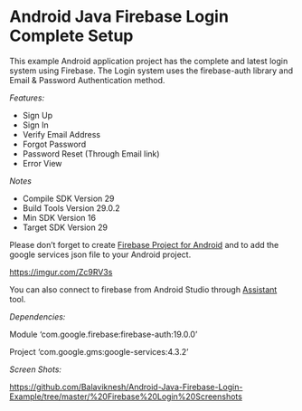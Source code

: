 # Android Java Firebase Login Complete Setup

This example Android application project has the complete and latest login system using Firebase. The Login system uses the firebase-auth library and Email & Password Authentication method. 

_*_Features:_*_
*  Sign Up 
*  Sign In
*  Verify Email Address 
*  Forgot Password
*  Password Reset (Through Email link)
*  Error View

_*_Notes_*_
* Compile SDK Version 29
* Build Tools Version 29.0.2
* Min SDK Version 16
* Target SDK Version 29

Please don’t forget to create [Firebase Project for Android](https://firebase.google.com/docs/android/setup?authuser=0) and to add the google services json file to your Android project. 

https://imgur.com/Zc9RV3s


You can also connect to firebase from Android Studio through [Assistant](https://developer.android.com/studio/write/firebase) tool.

_*Dependencies:*_

Module
‘com.google.firebase:firebase-auth:19.0.0’

Project
‘com.google.gms:google-services:4.3.2’


_*_Screen Shots:_*_

https://github.com/Balaviknesh/Android-Java-Firebase-Login-Example/tree/master/%20Firebase%20Login%20Screenshots
